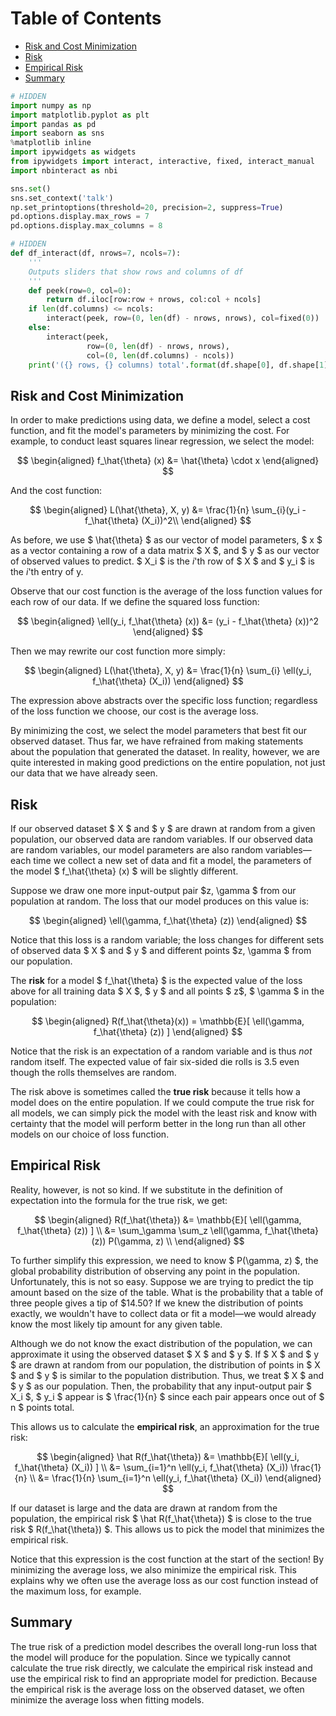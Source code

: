 
<h1>Table of Contents<span class="tocSkip"></span></h1>
<div class="toc"><ul class="toc-item"><li><span><a href="#Risk-and-Cost-Minimization" data-toc-modified-id="Risk-and-Cost-Minimization-1">Risk and Cost Minimization</a></span></li><li><span><a href="#Risk" data-toc-modified-id="Risk-2">Risk</a></span></li><li><span><a href="#Empirical-Risk" data-toc-modified-id="Empirical-Risk-3">Empirical Risk</a></span></li><li><span><a href="#Summary" data-toc-modified-id="Summary-4">Summary</a></span></li></ul></div>


```python
# HIDDEN
import numpy as np
import matplotlib.pyplot as plt
import pandas as pd
import seaborn as sns
%matplotlib inline
import ipywidgets as widgets
from ipywidgets import interact, interactive, fixed, interact_manual
import nbinteract as nbi

sns.set()
sns.set_context('talk')
np.set_printoptions(threshold=20, precision=2, suppress=True)
pd.options.display.max_rows = 7
pd.options.display.max_columns = 8
```


```python
# HIDDEN
def df_interact(df, nrows=7, ncols=7):
    '''
    Outputs sliders that show rows and columns of df
    '''
    def peek(row=0, col=0):
        return df.iloc[row:row + nrows, col:col + ncols]
    if len(df.columns) <= ncols:
        interact(peek, row=(0, len(df) - nrows, nrows), col=fixed(0))
    else:
        interact(peek,
                 row=(0, len(df) - nrows, nrows),
                 col=(0, len(df.columns) - ncols))
    print('({} rows, {} columns) total'.format(df.shape[0], df.shape[1]))
```

## Risk and Cost Minimization

In order to make predictions using data, we define a model, select a cost function, and fit the model's parameters by minimizing the cost. For example, to conduct least squares linear regression, we select the model:

$$
\begin{aligned}
f_\hat{\theta} (x) &= \hat{\theta} \cdot x
\end{aligned}
$$

And the cost function:

$$
\begin{aligned}
L(\hat{\theta}, X, y)
&= \frac{1}{n} \sum_{i}(y_i - f_\hat{\theta} (X_i))^2\\
\end{aligned}
$$

As before, we use $ \hat{\theta} $ as our vector of model parameters, $ x $ as a vector containing a row of a data matrix $ X $, and $ y $ as our vector of observed values to predict. $ X_i $ is the $i$'th row of $ X $ and $ y_i $ is the $i$'th entry of y.

Observe that our cost function is the average of the loss function values for each row of our data. If we define the squared loss function:

$$
\begin{aligned}
\ell(y_i, f_\hat{\theta} (x))
&= (y_i - f_\hat{\theta} (x))^2
\end{aligned}
$$

Then we may rewrite our cost function more simply:

$$
\begin{aligned}
L(\hat{\theta}, X, y)
&= \frac{1}{n} \sum_{i} \ell(y_i, f_\hat{\theta} (X_i))
\end{aligned}
$$

The expression above abstracts over the specific loss function; regardless of the loss function we choose, our cost is the average loss.

By minimizing the cost, we select the model parameters that best fit our observed dataset. Thus far, we have refrained from making statements about the population that generated the dataset. In reality, however, we are quite interested in making good predictions on the entire population, not just our data that we have already seen.

## Risk

If our observed dataset $ X $ and $ y $ are drawn at random from a given population, our observed data are random variables. If our observed data are random variables, our model parameters are also random variables—each time we collect a new set of data and fit a model, the parameters of the model $ f_\hat{\theta} (x) $ will be slightly different.

Suppose we draw one more input-output pair $z, \gamma $ from our population at random. The loss that our model produces on this value is:

$$
\begin{aligned}
\ell(\gamma, f_\hat{\theta} (z))
\end{aligned}
$$

Notice that this loss is a random variable; the loss changes for different sets of observed data $ X $ and $ y $ and different points $z, \gamma $ from our population.

The **risk** for a model $ f_\hat{\theta} $ is the expected value of the loss above for all training data $ X $, $ y $ and all points $ z$, $ \gamma $ in the population:

$$
\begin{aligned}
R(f_\hat{\theta}(x)) = \mathbb{E}[ \ell(\gamma, f_\hat{\theta} (z)) ]
\end{aligned}
$$

Notice that the risk is an expectation of a random variable and is thus *not* random itself. The expected value of fair six-sided die rolls is 3.5 even though the rolls themselves are random.

The risk above is sometimes called the **true risk** because it tells how a model does on the entire population. If we could compute the true risk for all models, we can simply pick the model with the least risk and know with certainty that the model will perform better in the long run than all other models on our choice of loss function.

## Empirical Risk

Reality, however, is not so kind. If we substitute in the definition of expectation into the formula for the true risk, we get:

$$
\begin{aligned}
R(f_\hat{\theta})
&= \mathbb{E}[ \ell(\gamma, f_\hat{\theta} (z)) ] \\
&= \sum_\gamma \sum_z \ell(\gamma, f_\hat{\theta} (z)) P(\gamma, z) \\
\end{aligned}
$$

To further simplify this expression, we need to know $ P(\gamma, z)  $, the global probability distribution of observing any point in the population. Unfortunately, this is not so easy. Suppose we are trying to predict the tip amount based on the size of the table. What is the probability that a table of three people gives a tip of $14.50? If we knew the distribution of points exactly, we wouldn't have to collect data or fit a model—we would already know the most likely tip amount for any given table.

Although we do not know the exact distribution of the population, we can approximate it using the observed dataset $ X $ and $ y $. If $ X $ and $ y $ are drawn at random from our population, the distribution of points in $ X $ and $ y $ is similar to the population distribution. Thus, we treat $ X $ and $ y $ as our population. Then, the probability that any input-output pair $ X_i $, $ y_i $ appear is $ \frac{1}{n} $ since each pair appears once out of $ n $ points total.

This allows us to calculate the **empirical risk**, an approximation for the true risk:

$$
\begin{aligned}
\hat R(f_\hat{\theta})
&= \mathbb{E}[ \ell(y_i, f_\hat{\theta} (X_i)) ] \\
&= \sum_{i=1}^n \ell(y_i, f_\hat{\theta} (X_i)) \frac{1}{n} \\
&= \frac{1}{n} \sum_{i=1}^n \ell(y_i, f_\hat{\theta} (X_i)) 
\end{aligned}
$$

If our dataset is large and the data are drawn at random from the population, the empirical risk $ \hat R(f_\hat{\theta}) $ is close to the true risk $ R(f_\hat{\theta}) $. This allows us to pick the model that minimizes the empirical risk.

Notice that this expression is the cost function at the start of the section! By minimizing the average loss, we also minimize the empirical risk. This explains why we often use the average loss as our cost function instead of the maximum loss, for example.

## Summary

The true risk of a prediction model describes the overall long-run loss that the model will produce for the population. Since we typically cannot calculate the true risk directly, we calculate the empirical risk instead and use the empirical risk to find an appropriate model for prediction. Because the empirical risk is the average loss on the observed dataset, we often minimize the average loss when fitting models.
